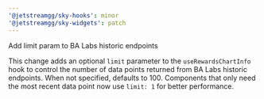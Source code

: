 ```yaml
---
'@jetstreamgg/sky-hooks': minor
'@jetstreamgg/sky-widgets': patch
---
```


Add limit param to BA Labs historic endpoints

This change adds an optional `limit` parameter to the `useRewardsChartInfo` hook to control the number of data points returned from BA Labs historic endpoints. When not specified, defaults to 100. Components that only need the most recent data point now use `limit: 1` for better performance.